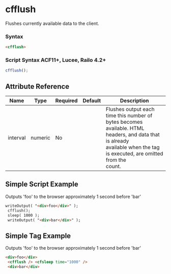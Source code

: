# cfflush

Flushes currently available data to the client.

### Syntax

```html
<cfflush>
```

### Script Syntax ACF11+, Lucee, Railo 4.2+

```javascript
cfflush();
```

## Attribute Reference

| Name | Type | Required | Default | Description |
| --- | --- | --- | --- | --- |
| interval | numeric | No |  | Flushes output each time this number of bytes becomes<br /> available. HTML headers, and data that is already<br /> available when the tag is executed, are omitted from the<br /> count. |

## Simple Script Example

Outputs 'foo' to the browser approximately 1 second before 'bar'

```html
writeOutput( "<div>foo</div>" ); 
 cfflush(); 
 sleep( 1000 ); 
 writeOutput( "<div>bar</div>" );
```

## Simple Tag Example

Outputs 'foo' to the browser approximately 1 second before 'bar'

```html
<div>foo</div> 
 <cfflush /> <cfsleep time="1000" /> 
 <div>bar</div>
```
